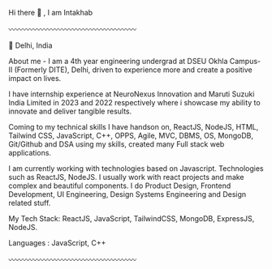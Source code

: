 Hi there 👋 , I am Intakhab

〰️〰️〰️〰️〰️〰️〰️〰️〰️〰️〰️〰️〰️〰️〰️〰️〰️〰️

📍 Delhi, India

About me -
I am a 4th year engineering undergrad at DSEU Okhla Campus-II (Formerly DITE), Delhi, driven to experience more and create a positive impact on lives. 

I have internship experience at NeuroNexus Innovation and Maruti Suzuki India Limited in 2023 and 2022 respectively where i showcase my ability to innovate and deliver tangible results.

Coming to my technical skills I have handson on, ReactJS, NodeJS, HTML, Tailwind CSS, JavaScript, C++, OPPS, Agile, MVC, DBMS, OS, MongoDB, Git/Github and DSA using my skills, created many Full stack web applications.

I am currently working with technologies based on Javascript. Technologies such as ReactJS, NodeJS.
I usually work with react projects and make complex and beautiful components.
I do Product Design, Frontend Development, UI Engineering, Design Systems Engineering and Design related stuff.

My Tech Stack: ReactJS, JavaScript, TailwindCSS, MongoDB, ExpressJS, NodeJS.

Languages : JavaScript, C++

〰️〰️〰️〰️〰️〰️〰️〰️〰️〰️〰️〰️〰️〰️〰️〰️〰️〰️
